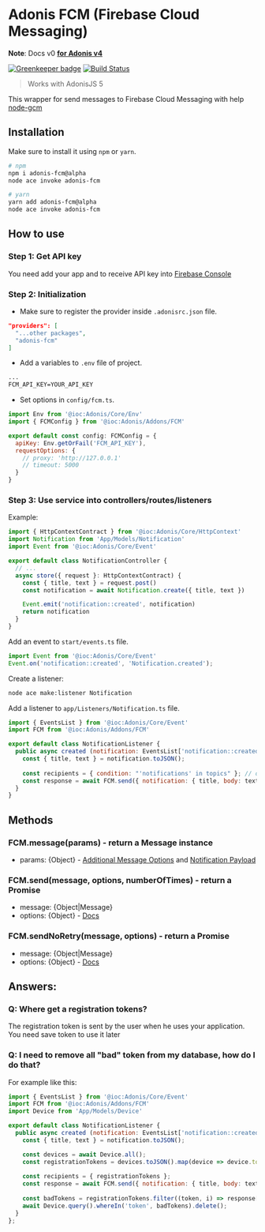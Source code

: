 # Adonis FCM (Firebase Cloud Messaging)

**Note**: Docs v0 [**for Adonis v4**](https://github.com/lookinlab/adonis-fcm/tree/v0)

[![Greenkeeper badge](https://badges.greenkeeper.io/lookinlab/adonis-fcm.svg)](https://greenkeeper.io/)
[![Build Status](https://travis-ci.org/lookinlab/adonis-fcm.svg?branch=develop)](https://travis-ci.org/lookinlab/adonis-fcm)

> Works with AdonisJS 5

This wrapper for send messages to Firebase Cloud Messaging with help [node-gcm](https://github.com/ToothlessGear/node-gcm)

## Installation

Make sure to install it using `npm` or `yarn`.

```bash
# npm
npm i adonis-fcm@alpha
node ace invoke adonis-fcm

# yarn
yarn add adonis-fcm@alpha
node ace invoke adonis-fcm
```

## How to use

### Step 1: Get API key

You need add your app and to receive API key into [Firebase Console](https://console.firebase.google.com/)

### Step 2: Initialization

- Make sure to register the provider inside `.adonisrc.json` file.

```json
"providers": [
  "...other packages",
  "adonis-fcm"
]
```

- Add a variables to `.env` file of project.
```txt
...
FCM_API_KEY=YOUR_API_KEY
```

- Set options in `config/fcm.ts`.

```js
import Env from '@ioc:Adonis/Core/Env'
import { FCMConfig } from '@ioc:Adonis/Addons/FCM'

export default const config: FCMConfig = {
  apiKey: Env.getOrFail('FCM_API_KEY'),
  requestOptions: {
    // proxy: 'http://127.0.0.1'
    // timeout: 5000
  }
}
```

### Step 3: Use service into controllers/routes/listeners

Example:

```js
import { HttpContextContract } from '@ioc:Adonis/Core/HttpContext'
import Notification from 'App/Models/Notification'
import Event from '@ioc:Adonis/Core/Event'

export default class NotificationController {
  // ...
  async store({ request }: HttpContextContract) {
    const { title, text } = request.post()
    const notification = await Notification.create({ title, text })

    Event.emit('notification::created', notification)
    return notification
  }
}
```

Add an event to `start/events.ts` file.

```js
import Event from '@ioc:Adonis/Core/Event'
Event.on('notification::created', 'Notification.created');
```

Create a listener:

```bash
node ace make:listener Notification
```

Add a listener to `app/Listeners/Notification.ts` file.

```js
import { EventsList } from '@ioc:Adonis/Core/Event'
import FCM from '@ioc:Adonis/Addons/FCM'

export default class NotificationListener {
  public async created (notification: EventsList['notification::created']) {
    const { title, text } = notification.toJSON();
    
    const recipients = { condition: "'notifications' in topics" }; // or { registrationTokens: [...] }
    const response = await FCM.send({ notification: { title, body: text }}, recipients);
  }
}
```

## Methods

### FCM.message(params) - return a Message instance
- params:  {Object} - [Additional Message Options](https://github.com/ToothlessGear/node-gcm#additional-message-options) and [Notification Payload](https://github.com/ToothlessGear/node-gcm#notification-payload-option-table)

### FCM.send(message, options, numberOfTimes) - return a Promise
- message: {Object|Message}
- options: {Object} - [Docs](https://github.com/ToothlessGear/node-gcm#recipients)

### FCM.sendNoRetry(message, options) - return a Promise
- message: {Object|Message}
- options: {Object} - [Docs](https://github.com/ToothlessGear/node-gcm#recipients)
 
## Answers:

### Q: Where get a registration tokens?
The registration token is sent by the user when he uses your application. You need save token to use it later

### Q: I need to remove all "bad" token from my database, how do I do that? 
For example like this:

```js
import { EventsList } from '@ioc:Adonis/Core/Event'
import FCM from '@ioc:Adonis/Addons/FCM'
import Device from 'App/Models/Device'

export default class NotificationListener {
  public async created (notification: EventsList['notification::created']) {
    const { title, text } = notification.toJSON();

    const devices = await Device.all();
    const registrationTokens = devices.toJSON().map(device => device.token);
    
    const recipients = { registrationTokens };
    const response = await FCM.send({ notification: { title, body: text }}, recipients);
    
    const badTokens = registrationTokens.filter((token, i) => response[i].error !== null);
    await Device.query().whereIn('token', badTokens).delete();
  }
};
```
